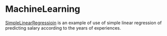 # MachineLearning
[SimpleLinearRegressioin](Regression/SimpleLinearRegression.ipynb) is an example of use of simple linear regression of predicting salary according to the years of experiences. 
